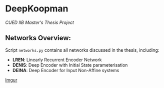# DeepKoopman
*CUED IIB Master's Thesis Project*

## Networks Overview:
Script `networks.py` contains all networks discussed in the thesis, including:
- **LREN**: Linearly Recurrent Encoder Network
- **DENIS**: Deep Encoder with Initial State parameterisation
- **DEINA**: Deep Encoder for Input Non-Affine systems

[Imgur](https://imgur.com/PdJpo7C)


